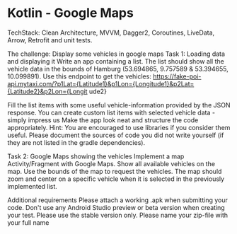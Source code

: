 # Kotlin - Google Maps

TechStack: Clean Architecture, MVVM, Dagger2, Coroutines, LiveData, Arrow, Retrofit and unit tests.

The challenge: Display some vehicles in google maps
Task 1: Loading data and displaying it
Write an app containing a list. The list should show all the vehicle data in the bounds of Hamburg (53.694865, 9.757589 & 53.394655, 10.099891).
Use this endpoint to get the vehicles:
https://fake-poi-api.mytaxi.com/?p1Lat={Latitude1}&p1Lon={Longitude1}&p2Lat={Latitude2}&p2Lon={Longit ude2}

Fill the list items with some useful vehicle-information provided by the JSON response. You can create custom list items with selected vehicle data - simply impress us
Make the app look neat and structure the code appropriately.
Hint: You are encouraged to use libraries if you consider them useful. Please document the sources of code you did not write yourself (if they are not listed in the gradle dependencies).

Task 2: Google Maps showing the vehicles
Implement a map Activity/Fragment with Google Maps. Show all available vehicles on the map. Use the bounds of the map to request the vehicles.
The map should zoom and center on a specific vehicle when it is selected in the previously implemented list.

Additional requirements
Please attach a working .apk when submitting your code.
Don't use any Android Studio preview or beta version when creating your test. Please use the stable version only.
Please name your zip-file with your full name
